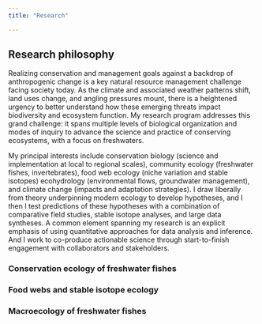 ```yaml
---
title: "Research"

---
```


## Research philosophy

Realizing conservation and management goals against a backdrop of anthropogenic change is a key natural resource management challenge facing society today. As the climate and associated weather patterns shift, land uses change, and angling pressures mount, there is a heightened urgency to better understand how these emerging threats impact biodiversity and ecosystem function. My research program addresses this grand challenge: it spans multiple levels of biological organization and modes of inquiry to advance the science and practice of conserving ecosystems, with a focus on freshwaters.

My principal interests include conservation biology (science and implementation at local to regional scales), community ecology (freshwater fishes, invertebrates), food web ecology (niche variation and stable isotopes) ecohydrology (environmental flows, groundwater management), and climate change (impacts and adaptation strategies). I draw liberally from theory underpinning modern ecology to develop hypotheses, and I then I test predictions of these hypotheses with a combination of comparative field studies, stable isotope analyses, and large data syntheses. A common element spanning my research is an explicit emphasis of using quantitative approaches for data analysis and inference. And I work to co-produce actionable science through start-to-finish engagement with collaborators and stakeholders. 

### Conservation ecology of freshwater fishes

### Food webs and stable isotope ecology

### Macroecology of freshwater fishes

